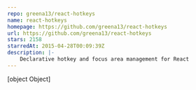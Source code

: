 ```yaml
---
repo: greena13/react-hotkeys
name: react-hotkeys
homepage: https://github.com/greena13/react-hotkeys
url: https://github.com/greena13/react-hotkeys
stars: 2158
starredAt: 2015-04-28T00:09:39Z
description: |-
    Declarative hotkey and focus area management for React
---
```


[object Object]
